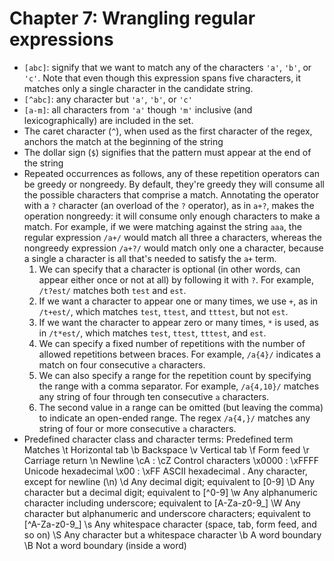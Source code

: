 # Chapter 7: Wrangling regular expressions
* `[abc]`: signify that we want to match any of the characters `'a'`, `'b'`, or `'c'`. Note that even though this expression spans five characters, it matches only a single character in the candidate string.
* `[^abc]`: any character but `'a'`, `'b'`, or `'c'`
* `[a-m]`: all characters from `'a'` though `'m'` inclusive (and lexicographically) are included in the set.
* The caret character (`^`), when used as the first character of the regex, anchors the match at the beginning of the string
* The dollar sign (`$`) signifies that the pattern must appear at the end of the string
* Repeated occurrences as follows, any of these repetition operators can be greedy or nongreedy. By default, they're greedy they will consume all the possible characters that comprise a match. Annotating the operator with a `?` character (an overload of the `?` operator), as in `a+?`, makes the operation nongreedy: it will consume only enough characters to make a match. For example, if we were matching against the string `aaa`, the regular expression `/a+/` would match all three a characters, whereas the nongreedy expression `/a+?/` would match only one a character, because a single a character is all that's needed to satisfy the `a+` term.
  1. We can specify that a character is optional (in other words, can appear either once or not at all) by following it with `?`. For example, `/t?est/` matches both `test` and `est`.
  2. If we want a character to appear one or many times, we use `+`, as in `/t+est/`, which matches `test`, `ttest`, and `tttest`, but not `est`.
  3. If we want the character to appear zero or many times, `*` is used, as in `/t*est/`, which matches `test`, `ttest`, `tttest`, and `est`.
  4. We can specify a fixed number of repetitions with the number of allowed repetitions between braces. For example, `/a{4}/` indicates a match on four consecutive `a` characters.
  5. We can also specify a range for the repetition count by specifying the range with a comma separator. For example, `/a{4,10}/` matches any string of four through ten consecutive `a` characters.
  6. The second value in a range can be omitted (but leaving the comma) to indicate an open-ended range. The regex `/a{4,}/` matches any string of four or more consecutive `a` characters.
* Predefined character class and character terms:
  Predefined term Matches
  \t Horizontal tab
  \b Backspace
\v Vertical tab
\f Form feed
\r Carriage return
\n Newline
\cA : \cZ Control characters
\x0000 : \xFFFF Unicode hexadecimal
\x00 : \xFF ASCII hexadecimal
. Any character, except for newline (\n)
\d Any decimal digit; equivalent to [0-9]
\D Any character but a decimal digit; equivalent to [^0-9]
\w Any alphanumeric character including underscore; equivalent to
[A-Za-z0-9_]
\W Any character but alphanumeric and underscore characters; equivalent
to [^A-Za-z0-9_]
\s Any whitespace character (space, tab, form feed, and so on)
\S Any character but a whitespace character
\b A word boundary
\B Not a word boundary (inside a word)
